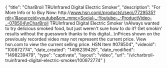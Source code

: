 {
    "title": "CharBroil TRUInfrared Digital Electric Smoker",
    "description": "For More Info or to Buy Now: http:\/\/www.hsn.com\/products\/seo\/7729535?rdr=1&sourceid=youtube&cm_mmc=Social-_-Youtube-_-ProductVideo-_-078504\nCharBroil TRUInfrared Digital Electric Smoker  \nAlways wanted to try delicious smoked food, but just weren't sure how to do it? Get smokin' results without the guesswork thanks to this digital...\nPrices shown on the previously recorded video may not represent the current price.  View hsn.com to view the current selling price. HSN Item #078504",
    "videoid": "100872774",
    "date_created": "1498239426",
    "date_modified": "1498239479",
    "type": "captivate",
    "layout": "video",
    "url": "\/v\/charbroil-truinfrared-digital-electric-smoker\/100872774"
}